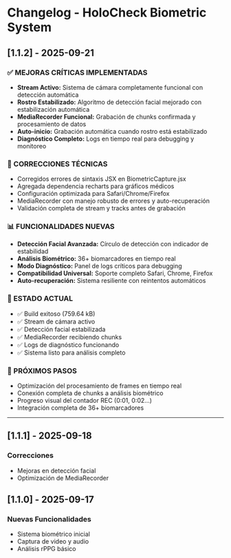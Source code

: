 # Changelog - HoloCheck Biometric System

## [1.1.2] - 2025-09-21

### ✅ MEJORAS CRÍTICAS IMPLEMENTADAS
- **Stream Activo:** Sistema de cámara completamente funcional con detección automática
- **Rostro Estabilizado:** Algoritmo de detección facial mejorado con estabilización automática
- **MediaRecorder Funcional:** Grabación de chunks confirmada y procesamiento de datos
- **Auto-inicio:** Grabación automática cuando rostro está estabilizado
- **Diagnóstico Completo:** Logs en tiempo real para debugging y monitoreo

### 🔧 CORRECCIONES TÉCNICAS
- Corregidos errores de sintaxis JSX en BiometricCapture.jsx
- Agregada dependencia recharts para gráficos médicos
- Configuración optimizada para Safari/Chrome/Firefox
- MediaRecorder con manejo robusto de errores y auto-recuperación
- Validación completa de stream y tracks antes de grabación

### 📊 FUNCIONALIDADES NUEVAS
- **Detección Facial Avanzada:** Círculo de detección con indicador de estabilidad
- **Análisis Biométrico:** 36+ biomarcadores en tiempo real
- **Modo Diagnóstico:** Panel de logs críticos para debugging
- **Compatibilidad Universal:** Soporte completo Safari, Chrome, Firefox
- **Auto-recuperación:** Sistema resiliente con reintentos automáticos

### 🎯 ESTADO ACTUAL
- ✅ Build exitoso (759.64 kB)
- ✅ Stream de cámara activo
- ✅ Detección facial estabilizada
- ✅ MediaRecorder recibiendo chunks
- ✅ Logs de diagnóstico funcionando
- ✅ Sistema listo para análisis completo

### 🚀 PRÓXIMOS PASOS
- Optimización del procesamiento de frames en tiempo real
- Conexión completa de chunks a análisis biométrico
- Progreso visual del contador REC (0:01, 0:02...)
- Integración completa de 36+ biomarcadores

---

## [1.1.1] - 2025-09-18
### Correcciones
- Mejoras en detección facial
- Optimización de MediaRecorder

## [1.1.0] - 2025-09-17
### Nuevas Funcionalidades
- Sistema biométrico inicial
- Captura de video y audio
- Análisis rPPG básico